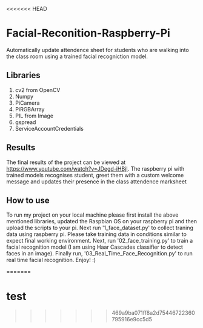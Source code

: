 <<<<<<< HEAD
# Facial-Reconition-Raspberry-Pi
Automatically update attendence sheet for students who are walking into the class room using a trained facial recogniction model.  

## Libraries
   1. cv2 from OpenCV
   2. Numpy
   3. PiCamera
   4. PiRGBArray
   5. PIL from Image 
   6. gspread
   7. ServiceAccountCredentials
   
## Results
The final results of the project can be viewed at https://www.youtube.com/watch?v=JDegd-iHBjI. The raspberry pi with trained models recognises student, greet them with a custom welcome message and updates their presence in the class attendence marksheet

## How to use
To run my project on your local machine please first install the above mentioned libraries, updated the Raspbian OS on your raspberry pi and then upload the scripts to your pi. Next run '1_face_dataset.py' to collect traning data using raspberry pi. Please take training data in conditions similar to expect final working environment. Next, run '02_face_training.py' to train a facial recognition model (I am using Haar Cascades classifier to detect faces in an image). Finally run, '03_Real_Time_Face_Recognition.py' to run real time facial recognition. Enjoy! :)
   
=======
# test
>>>>>>> 469a9ba071ff8a2d75446722360795916e9cc5d5
